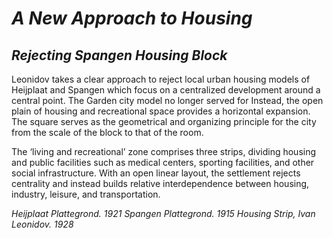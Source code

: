 # *A New Approach to Housing*
## _Rejecting Spangen Housing Block_

Leonidov takes a clear approach to reject local urban housing models of Heijplaat and Spangen which focus on a centralized development around a central point. The Garden city model no longer served for  Instead, the open plain of housing and recreational space provides a horizontal expansion. The square serves as the geometrical and organizing principle for the city from the scale of the block to that of the room.

The ‘living and recreational’ zone comprises three strips, dividing housing and public facilities such as medical centers, sporting facilities, and other social infrastructure. With an open linear layout, the settlement rejects centrality and instead builds relative interdependence between housing, industry, leisure, and transportation. 


_Heijplaat Plattegrond. 1921_
_Spangen Plattegrond. 1915_
_Housing Strip, Ivan Leonidov. 1928_

